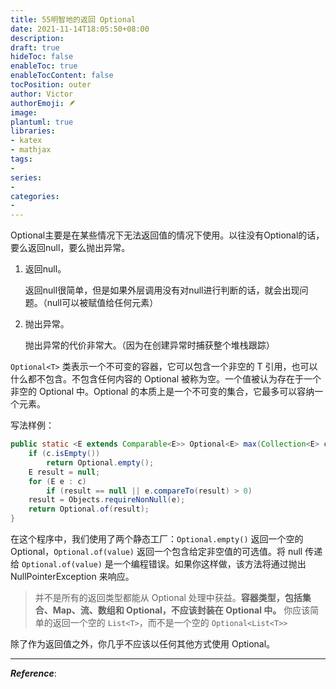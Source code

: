 ```yaml
---
title: 55明智地的返回 Optional
date: 2021-11-14T18:05:50+08:00
description:
draft: true
hideToc: false
enableToc: true
enableTocContent: false
tocPosition: outer
author: Victor
authorEmoji: 🪶
image:
plantuml: true
libraries:
- katex
- mathjax
tags:
-
series:
-
categories:
-
---
```




Optional主要是在某些情况下无法返回值的情况下使用。以往没有Optional的话，要么返回null，要么抛出异常。

1. 返回null。

   返回null很简单，但是如果外层调用没有对null进行判断的话，就会出现问题。（null可以被赋值给任何元素）

2. 抛出异常。

   抛出异常的代价非常大。（因为在创建异常时捕获整个堆栈跟踪）

`Optional<T>` 类表示一个不可变的容器，它可以包含一个非空的 T 引用，也可以什么都不包含。不包含任何内容的 Optional 被称为空。一个值被认为存在于一个非空的 Optional 中。Optional 的本质上是一个不可变的集合，它最多可以容纳一个元素。

写法样例：

```java
public static <E extends Comparable<E>> Optional<E> max(Collection<E> c) {
    if (c.isEmpty())
        return Optional.empty();
    E result = null;
    for (E e : c)
        if (result == null || e.compareTo(result) > 0)
    result = Objects.requireNonNull(e);
    return Optional.of(result);
}
```

在这个程序中，我们使用了两个静态工厂：`Optional.empty()` 返回一个空的 Optional，`Optional.of(value)` 返回一个包含给定非空值的可选值。将 null 传递给 `Optional.of(value)` 是一个编程错误。如果你这样做，该方法将通过抛出 NullPointerException 来响应。



> 并不是所有的返回类型都能从 Optional 处理中获益。**容器类型，包括集合、Map、流、数组和 Optional，不应该封装在 Optional 中。** 你应该简单的返回一个空的 `List<T>`，而不是一个空的 `Optional<List<T>>`

除了作为返回值之外，你几乎不应该以任何其他方式使用 Optional。





---

***Reference***:

